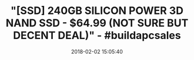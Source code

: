 ---
title: >-
  "[SSD] 240GB SILICON POWER 3D NAND SSD - $64.99 (NOT SURE BUT DECENT DEAL)" -
  #buildapcsales
name: >-
  Silicon Power 240GB SSD 3D NAND With Read Up To 550MB/s S55 TLC 7mm (0.28")
  Internal Solid State Drive (SP240GBSS3S55S25AE)
date: '2018-02-02 15:05:40'
buy_now: >-
  https://www.amazon.com/Silicon-Power-240GB-Internal-SP240GBSS3S55S25AE/dp/B01M61OWRI?psc=1&SubscriptionId=AKIAIA5RBQIWQVTCUEUQ&tag=coldcutdeals-20&linkCode=xm2&camp=2025&creative=165953&creativeASIN=B01M61OWRI
description_markdown: >+
  Silicon Power 240GB SSD 3D NAND With Read Up To 550MB/s S55 TLC 7mm (0.28")
  Internal Solid State Drive (SP240GBSS3S55S25AE)

    - 3D NAND flash are applied to deliver high read/write speeds up to 550MB/450MB/sec.

    - SLC Cache Technology for performance boost and longer lifespan. Enable short boot time and quick application loading.

    - 7mm slim design, suitable for Ultrabooks and Ultra-slim notebooks. Shockproof and vibration-proof.

    - Support Bad Block Management, TRIM command, Garbage Collection technology, S.M.A.R.T. monitoring system and ECC technology (Error Checking & Correction) to provide optimized performance and higher data transmission safety.

    - 3-year warranty. (Please register your product via SP official website to get the complete manufacturer warranty services, product support and more.)

tweet_id_str: '959442701132484608'
price: $74.99
you_save: ''
asin: B01M61OWRI
image: 'https://images-na.ssl-images-amazon.com/images/I/51ay0%2BA5hqL.jpg'

---